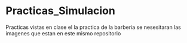 # Practicas_Simulacion
Practicas vistas en clase
el la practica de la barberia se nesesitaran las imagenes que estan en este mismo repositorio
